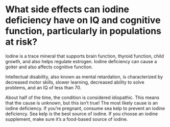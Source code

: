 # What side effects can iodine deficiency have on IQ and cognitive function, particularly in populations at risk?

Iodine is a trace mineral that supports brain function, thyroid function, child growth, and also helps regulate estrogen. Iodine deficiency can cause a goiter and also affects cognitive function.

Intellectual disability, also known as mental retardation, is characterized by decreased motor skills, slower learning, decreased ability to solve problems, and an IQ of less than 70.

About half of the time, the condition is considered idiopathic. This means that the cause is unknown, but this isn’t true! The most likely cause is an iodine deficiency. If you’re pregnant, consume sea kelp to prevent an iodine deficiency. Sea kelp is the best source of iodine. If you choose an iodine supplement, make sure it’s a food-based source of iodine.